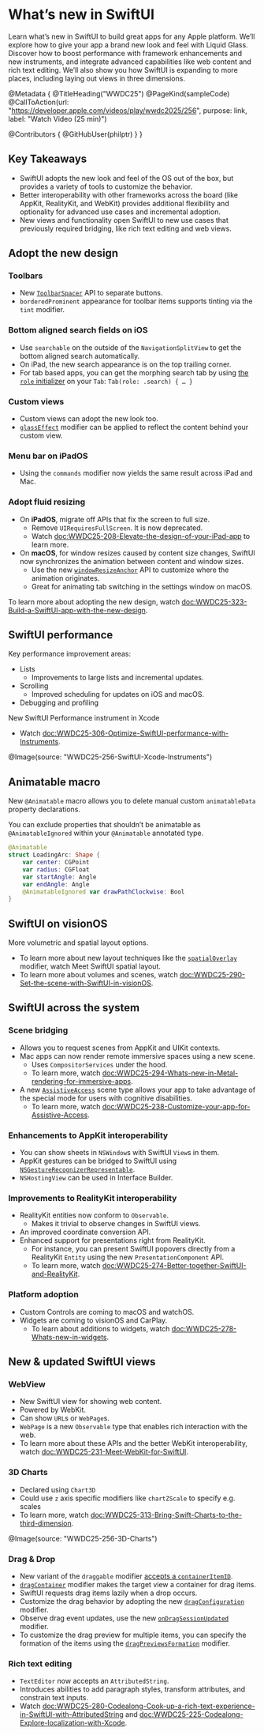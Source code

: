 # What’s new in SwiftUI

Learn what’s new in SwiftUI to build great apps for any Apple platform. We’ll explore how to give your app a brand new look and feel with Liquid Glass. Discover how to boost performance with framework enhancements and new instruments, and integrate advanced capabilities like web content and rich text editing. We’ll also show you how SwiftUI is expanding to more places, including laying out views in three dimensions.

@Metadata {
   @TitleHeading("WWDC25")
   @PageKind(sampleCode)
   @CallToAction(url: "https://developer.apple.com/videos/play/wwdc2025/256", purpose: link, label: "Watch Video (25 min)")

   @Contributors {
      @GitHubUser(philptr)
   }
}

## Key Takeaways

- SwiftUI adopts the new look and feel of the OS out of the box, but provides a variety of tools to customize the behavior.
- Better interoperability with other frameworks across the board (like AppKit, RealityKit, and WebKit) provides additional flexibility and optionality for advanced use cases and incremental adoption.
- New views and functionality open SwiftUI to new use cases that previously required bridging, like rich text editing and web views.

## Adopt the new design

### Toolbars

- New [`ToolbarSpacer`](https://developer.apple.com/documentation/swiftui/toolbarspacer) API to separate buttons.
- `borderedProminent` appearance for toolbar items supports tinting via the `tint` modifier.

### Bottom aligned search fields on iOS

- Use `searchable` on the outside of the `NavigationSplitView` to get the bottom aligned search automatically.
- On iPad, the new search appearance is on the top trailing corner.
- For tab based apps, you can get the morphing search tab by using [the `role` initializer](https://developer.apple.com/documentation/swiftui/tab/init(role:content:)) on your `Tab`: `Tab(role: .search) { … }`

### Custom views

- Custom views can adopt the new look too.
- [`glassEffect`](https://developer.apple.com/documentation/swiftui/view/glasseffect(_:in:isenabled:)) modifier can be applied to reflect the content behind your custom view.

### Menu bar on iPadOS

- Using the `commands` modifier now yields the same result across iPad and Mac.

### Adopt fluid resizing

- On **iPadOS**, migrate off APIs that fix the screen to full size.
    - Remove `UIRequiresFullScreen`. It is now deprecated.
    - Watch <doc:WWDC25-208-Elevate-the-design-of-your-iPad-app> to learn more.
- On **macOS**, for window resizes caused by content size changes, SwiftUI now synchronizes the animation between content and window sizes.
    - Use the new [`windowResizeAnchor`](https://developer.apple.com/documentation/swiftui/view/windowresizeanchor(_:)) API to customize where the animation originates.
    - Great for animating tab switching in the settings window on macOS.

To learn more about adopting the new design, watch <doc:WWDC25-323-Build-a-SwiftUI-app-with-the-new-design>.

## SwiftUI performance

Key performance improvement areas:
- Lists
    - Improvements to large lists and incremental updates.
- Scrolling
    - Improved scheduling for updates on iOS and macOS.
- Debugging and profiling

New SwiftUI Performance instrument in Xcode
- Watch <doc:WWDC25-306-Optimize-SwiftUI-performance-with-Instruments>.

@Image(source: "WWDC25-256-SwiftUI-Xcode-Instruments")

## Animatable macro

New `@Animatable` macro allows you to delete manual custom `animatableData` property declarations.

You can exclude properties that shouldn’t be animatable as `@AnimatableIgnored` within your `@Animatable` annotated type.

```swift
@Animatable
struct LoadingArc: Shape {
    var center: CGPoint
    var radius: CGFloat
    var startAngle: Angle
    var endAngle: Angle
    @AnimatableIgnored var drawPathClockwise: Bool
}
```

## SwiftUI on visionOS

More volumetric and spatial layout options.
- To learn more about new layout techniques like the [`spatialOverlay`](https://developer.apple.com/documentation/swiftui/view/spatialoverlay(alignment:content:)) modifier, watch Meet SwiftUI spatial layout.
- To learn more about volumes and scenes, watch <doc:WWDC25-290-Set-the-scene-with-SwiftUI-in-visionOS>.

## SwiftUI across the system

### Scene bridging

- Allows you to request scenes from AppKit and UIKit contexts.
- Mac apps can now render remote immersive spaces using a new scene.
    - Uses `CompositorServices` under the hood.
    - To learn more, watch <doc:WWDC25-294-Whats-new-in-Metal-rendering-for-immersive-apps>.
- A new [`AssistiveAccess`](https://developer.apple.com/documentation/swiftui/assistiveaccess) scene type allows your app to take advantage of the special mode for users with cognitive disabilities.
    - To learn more, watch <doc:WWDC25-238-Customize-your-app-for-Assistive-Access>.

### Enhancements to AppKit interoperability

- You can show sheets in `NSWindow`s with SwiftUI `View`s in them.
- AppKit gestures can be bridged to SwiftUI using [`NSGestureRecognizerRepresentable`](https://developer.apple.com/documentation/swiftui/nsgesturerecognizerrepresentable).
- `NSHostingView` can be used in Interface Builder.

### Improvements to RealityKit interoperability

- RealityKit entities now conform to `Observable`.
    - Makes it trivial to observe changes in SwiftUI views.
- An improved coordinate conversion API.
- Enhanced support for presentations right from RealityKit.
    - For instance, you can present SwiftUI popovers directly from a RealityKit `Entity` using the new `PresentationComponent` API.
    - To learn more, watch <doc:WWDC25-274-Better-together-SwiftUI-and-RealityKit>.

### Platform adoption

- Custom Controls are coming to macOS and watchOS.
- Widgets are coming to visionOS and CarPlay.
    - To learn about additions to widgets, watch <doc:WWDC25-278-Whats-new-in-widgets>.

## New & updated SwiftUI views

### WebView

- New SwiftUI view for showing web content.
- Powered by WebKit.
- Can show `URL`s or `WebPage`s.
- `WebPage` is a new `Observable` type that enables rich interaction with the web.
- To learn more about these APIs and the better WebKit interoperability, watch <doc:WWDC25-231-Meet-WebKit-for-SwiftUI>.

### 3D Charts

- Declared using `Chart3D`
- Could use `z` axis specific modifiers like `chartZScale` to specify e.g. scales
- To learn more, watch <doc:WWDC25-313-Bring-Swift-Charts-to-the-third-dimension>.

@Image(source: "WWDC25-256-3D-Charts")

### Drag & Drop

- New variant of the `draggable` modifier [accepts a `containerItemID`](https://developer.apple.com/documentation/swiftui/view/draggable(containeritemid:)).
- [`dragContainer`](https://developer.apple.com/documentation/swiftui/view/dragcontainer(for:id:in:_:)) modifier makes the target view a container for drag items.
- SwiftUI requests drag items lazily when a drop occurs.
- Customize the drag behavior by adopting the new [`dragConfiguration`](https://developer.apple.com/documentation/swiftui/view/dragconfiguration(_:)) modifier.
- Observe drag event updates, use the new [`onDragSessionUpdated`](https://developer.apple.com/documentation/swiftui/view/ondragsessionupdated(_:)) modifier.
- To customize the drag preview for multiple items, you can specify the formation of the items using the [`dragPreviewsFormation`](https://developer.apple.com/documentation/swiftui/view/dragpreviewsformation(_:)) modifier.

### Rich text editing

- `TextEditor` now accepts an `AttributedString`.
- Introduces abilities to add paragraph styles, transform attributes, and constrain text inputs.
- Watch <doc:WWDC25-280-Codealong-Cook-up-a-rich-text-experience-in-SwiftUI-with-AttributedString> and <doc:WWDC25-225-Codealong-Explore-localization-with-Xcode>.
